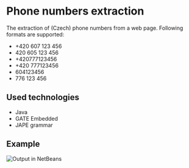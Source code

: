 Phone numbers extraction
===

The extraction of (Czech) phone numbers from a web page. Following formats are supported:

<ul>
<li>+420 607 123 456</li>
<li>420 605 123 456</li>
<li>+420777123456</li>
<li>+420 777123456</li>
<li>604123456</li>
<li>776 123 456</li>
</ul>


Used technologies
--

<ul>
<li>Java</li>
<li>GATE Embedded</li>
<li>JAPE grammar</li>
</ul>

Example
--

<img src="http://i.imgur.com/nEVMxHa.png" alt="Output in NetBeans" />
